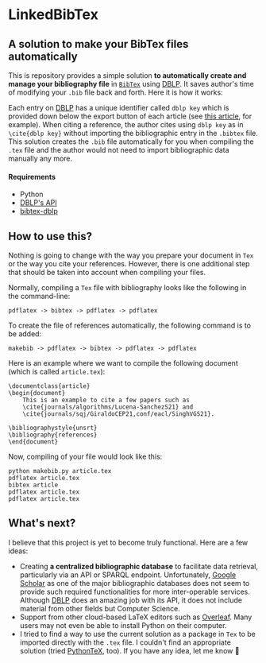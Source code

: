 # LinkedBibTex
## A solution to make your BibTex files automatically

This is repository provides a simple solution **to automatically create and manage your bibliography file** in [`BibTex`](https://en.wikipedia.org/wiki/BibTeX) using [DBLP](https://dblp.org). It saves author's time of modifying your `.bib` file back and forth. Here it is how it works:

Each entry on [DBLP](https://dblp.org) has a unique identifier called `dblp key` which is provided down below the export button of each article (see [this article](https://dblp.org/rec/journals/cacm/Knuth74), for example). When citing a reference, the author cites using `dblp key` as in `\cite{dblp key}` without importing the bibliographic entry in the `.bibtex` file. This solution creates the `.bib` file automatically for you when compiling the `.tex` file and the author would not need to import bibliographic data manually any more.

#### Requirements
- Python
- [DBLP's API](https://dblp.org/faqHow+to+use+the+dblp+search+API.html)
- [bibtex-dblp](https://github.com/volkm/bibtex-dblp)

## How to use this?

Nothing is going to change with the way you prepare your document in `Tex` or the way you cite your references. However, there is one additional step that should be taken into account when compiling your files.

Normally, compiling a `Tex` file with bibliography looks like the following in the command-line:

    pdflatex -> bibtex -> pdflatex -> pdflatex

To create the file of references automatically, the following command is to be added:

	makebib -> pdflatex -> bibtex -> pdflatex -> pdflatex
    
Here is an example where we want to compile the following document (which is called `article.tex`):

	\documentclass{article}
	\begin{document}
		This is an example to cite a few papers such as
		\cite{journals/algorithms/Lucena-SanchezS21} and
		\cite{journals/sqj/GiraldoCEP21,conf/eacl/SinghVGS21}.
	
	\bibliographystyle{unsrt}
	\bibliography{references}
	\end{document}

Now, compiling of your file would look like this:

	python makebib.py article.tex
	pdflatex article.tex
	bibtex article
	pdflatex article.tex
	pdflatex article.tex


## What's next?

I believe that this project is yet to become truly functional. Here are a few ideas:

- Creating **a centralized bibliographic database** to facilitate data retrieval, particularly via an API or SPARQL endpoint. Unfortunately, [Google Scholar](https://scholar.google.com/) as one of the major bibliographic databases does not seem to provide such required functionalities for more inter-operable services. Although [DBLP](https://dblp.org) does an amazing job with its API, it does not include material from other fields but Computer Science.
- Support from other cloud-based LaTeX editors such as [Overleaf](https://www.overleaf.com). Many users may not even be able to install Python on their computer.
- I tried to find a way to use the current solution as a package in `Tex` to be imported directly with the `.tex` file. I couldn't find an appropriate solution (tried [PythonTeX](https://github.com/gpoore/pythontex), too). If you have any idea, let me know 🙂



